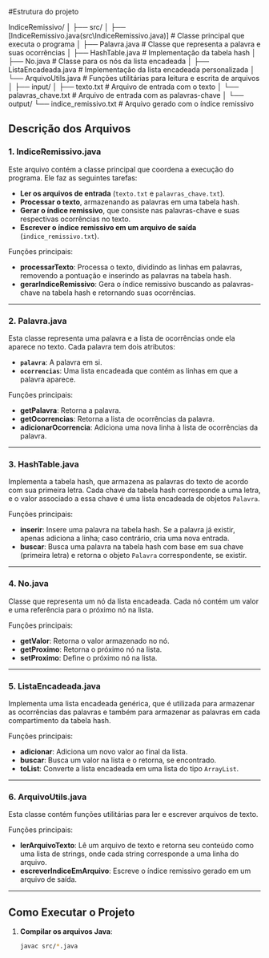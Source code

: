 #Estrutura do projeto

IndiceRemissivo/
│
├── src/
│   ├── [IndiceRemissivo.java(src\IndiceRemissivo.java)]         # Classe principal que executa o programa
│   ├── Palavra.java                 # Classe que representa a palavra e suas ocorrências
│   ├── HashTable.java               # Implementação da tabela hash
│   ├── No.java                      # Classe para os nós da lista encadeada
│   ├── ListaEncadeada.java          # Implementação da lista encadeada personalizada
│   └── ArquivoUtils.java            # Funções utilitárias para leitura e escrita de arquivos
│
├── input/
│   ├── texto.txt                    # Arquivo de entrada com o texto
│   └── palavras_chave.txt           # Arquivo de entrada com as palavras-chave
│
└── output/
    └── indice_remissivo.txt          # Arquivo gerado com o índice remissivo


## Descrição dos Arquivos

### 1. **IndiceRemissivo.java**
Este arquivo contém a classe principal que coordena a execução do programa. Ele faz as seguintes tarefas:
- **Ler os arquivos de entrada** (`texto.txt` e `palavras_chave.txt`).
- **Processar o texto**, armazenando as palavras em uma tabela hash.
- **Gerar o índice remissivo**, que consiste nas palavras-chave e suas respectivas ocorrências no texto.
- **Escrever o índice remissivo em um arquivo de saída** (`indice_remissivo.txt`).

Funções principais:
- **processarTexto**: Processa o texto, dividindo as linhas em palavras, removendo a pontuação e inserindo as palavras na tabela hash.
- **gerarIndiceRemissivo**: Gera o índice remissivo buscando as palavras-chave na tabela hash e retornando suas ocorrências.

---

### 2. **Palavra.java**
Esta classe representa uma palavra e a lista de ocorrências onde ela aparece no texto. Cada palavra tem dois atributos:
- **`palavra`**: A palavra em si.
- **`ocorrencias`**: Uma lista encadeada que contém as linhas em que a palavra aparece.

Funções principais:
- **getPalavra**: Retorna a palavra.
- **getOcorrencias**: Retorna a lista de ocorrências da palavra.
- **adicionarOcorrencia**: Adiciona uma nova linha à lista de ocorrências da palavra.

---

### 3. **HashTable.java**
Implementa a tabela hash, que armazena as palavras do texto de acordo com sua primeira letra. Cada chave da tabela hash corresponde a uma letra, e o valor associado a essa chave é uma lista encadeada de objetos `Palavra`.

Funções principais:
- **inserir**: Insere uma palavra na tabela hash. Se a palavra já existir, apenas adiciona a linha; caso contrário, cria uma nova entrada.
- **buscar**: Busca uma palavra na tabela hash com base em sua chave (primeira letra) e retorna o objeto `Palavra` correspondente, se existir.

---

### 4. **No.java**
Classe que representa um nó da lista encadeada. Cada nó contém um valor e uma referência para o próximo nó na lista.

Funções principais:
- **getValor**: Retorna o valor armazenado no nó.
- **getProximo**: Retorna o próximo nó na lista.
- **setProximo**: Define o próximo nó na lista.

---

### 5. **ListaEncadeada.java**
Implementa uma lista encadeada genérica, que é utilizada para armazenar as ocorrências das palavras e também para armazenar as palavras em cada compartimento da tabela hash.

Funções principais:
- **adicionar**: Adiciona um novo valor ao final da lista.
- **buscar**: Busca um valor na lista e o retorna, se encontrado.
- **toList**: Converte a lista encadeada em uma lista do tipo `ArrayList`.

---

### 6. **ArquivoUtils.java**
Esta classe contém funções utilitárias para ler e escrever arquivos de texto.

Funções principais:
- **lerArquivoTexto**: Lê um arquivo de texto e retorna seu conteúdo como uma lista de strings, onde cada string corresponde a uma linha do arquivo.
- **escreverIndiceEmArquivo**: Escreve o índice remissivo gerado em um arquivo de saída.

---

## Como Executar o Projeto

1. **Compilar os arquivos Java**:
   ```bash
   javac src/*.java

